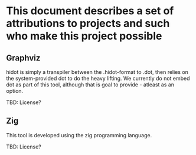 This document describes a set of attributions to projects and such who make this project possible
==========


Graphviz
----

hidot is simply a transpiler between the .hidot-format to .dot, then relies on the system-provided dot to do the heavy lifting. We currently do not embed dot as part of this tool, although that is goal to provide - atleast as an option.

TBD: License?


Zig
----
This tool is developed using the zig programming language.

TBD: License?

